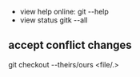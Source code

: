* view help online: git <cmd> --help
* view status
gitk --all

## accept conflict changes
git checkout --theirs/ours <file/.>

